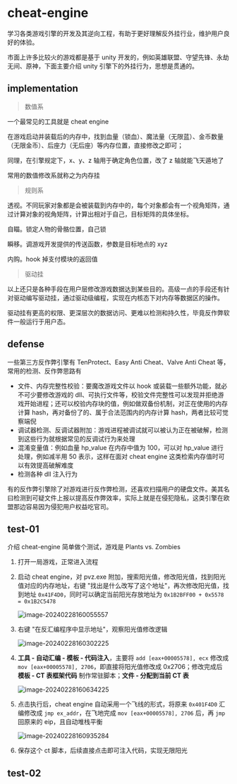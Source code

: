 # cheat-engine

学习各类游戏引擎的开发及其逆向工程，有助于更好理解反外挂行业，维护用户良好的体验。

市面上许多比较火的游戏都是基于 unity 开发的，例如英雄联盟、守望先锋、永劫无间、原神，下面主要介绍 unity 引擎下的外挂行为，思想是贯通的。

## implementation

>   数值系

一个最常见的工具就是 cheat engine

在游戏启动并装载后的内存中，找到血量（锁血）、魔法量（无限蓝）、金币数量（无限金币）、后座力（无后座）等内存位置，直接修改之即可；

同理，在引擎规定下，x、y、z 轴用于确定角色位置，改了 z 轴就能飞天遁地了

常用的数值修改系就称之为内存挂

>   规则系

透视。不同玩家对象都是会被装载到内存中的，每个对象都会有一个视角矩阵，通过计算对象的视角矩阵，计算出相对于自己，目标矩阵的具体坐标。

自瞄。锁定人物的骨骼位置，自己锁

瞬移。调游戏开发提供的传送函数，参数是目标地点的 xyz

内购。hook 掉支付模块的返回值

>   驱动挂

以上还只是各种手段在用户层修改游戏数据达到某些目的。高级一点的手段还有针对驱动编写驱动挂，通过驱动级编程，实现在内核态下对内存等数据区的操作。

驱动挂有更高的权限、更深层次的数据访问、更难以检测和持久性，毕竟反作弊软件一般运行于用户态。

## defense

一些第三方反作弊引擎有 TenProtect、Easy Anti Cheat、Valve Anti Cheat 等，常用的检测、反作弊思路有

-   文件、内存完整性校验：要魔改游戏文件以 hook 或装载一些额外功能，就必不可少要修改游戏的 dll、可执行文件等，校验文件完整性可以发现并拒绝游戏开始进程；还可以校验内存块的值，例如做双备份机制，对正在使用的内存计算 hash，再对备份了的、属于合法范围内的内存计算 hash，两者比较可觉察端倪
-   调试器检测、反调试器附加：游戏进程被调试就可以被认为正在被破解，检测到这些行为就根据常见的反调试行为来处理
-   混淆变量值：例如血量 hp_value 在内存中值为 100，可以对 hp_value 进行处理，例如减半用 50 表示，这样在面对 cheat engine 这类检索内存值时可以有效提高破解难度
-   检测各种 dll 注入行为

有的反作弊引擎除了对游戏进行反作弊检测，还喜欢扫描用户的硬盘文件。美其名曰检测到可疑文件上报以提高反作弊效率，实际上就是在侵犯隐私，这类引擎在欧盟那边容易因为侵犯用户权益吃官司。

## test-01

介绍 cheat-engine 简单做个测试，游戏是 Plants vs. Zombies

1.   打开一局游戏，正常进入流程

2.   启动 cheat engine，对 pvz.exe 附加，搜索阳光值，修改阳光值，找到阳光值对应的内存地址，右键 "找出是什么改写了这个地址"，再次修改阳光值，找到地址 `0x41F4D0`，同时可以确定当前阳光存放地址为 `0x1B2BFF00 + 0x5578 = 0x1B2C5478`

     ![image-20240228160055557](E:\Pictures\markdown\image-20240228160055557.png)

3.   右键 "在反汇编程序中显示地址"，观察阳光值修改逻辑

     ![image-20240228160302225](E:\Pictures\markdown\image-20240228160302225.png)

4.   **工具 - 自动汇编 - 模板 - 代码注入**，主要将 `add [eax+00005578], ecx` 修改成 `mov [eax+00005578], 2706`，即直接将阳光值修改成 0x2706；修改完成后 **模板 - CT 表框架代码** 制作常驻脚本；**文件 - 分配到当前 CT 表**

     ![image-20240228160634225](E:\Pictures\markdown\image-20240228160634225.png)

5.   点击执行后，cheat engine 自动采用一个飞线的形式，将原来 `0x401F4D0` 汇编修改成 `jmp ex_addr`，在飞地完成 `mov [eax+00005578], 2706` 后，再 `jmp ` 回原来的 eip，且自动堆栈平衡

     ![image-20240228160935284](E:\Pictures\markdown\image-20240228160935284.png)

6.   保存这个 ct 脚本，后续直接点击即可注入代码，实现无限阳光

## test-02

